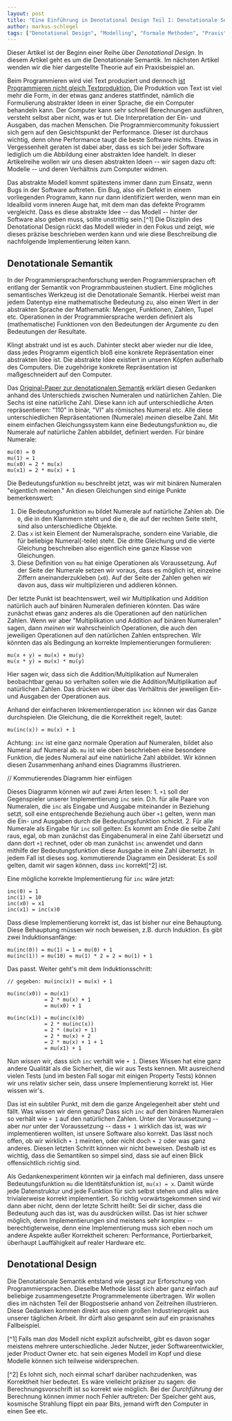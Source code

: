 ```yaml
---
layout: post
title: "Eine Einführung in Denotational Design Teil I: Denotationale Semantik"
author: markus-schlegel
tags: ["Denotational Design", "Modelling", "Formale Methoden", "Praxis"]
---
```


Dieser Artikel ist der Beginn einer Reihe über _Denotational
Design_. In diesem Artikel geht es um die Denotationale Semantik. Im
nächsten Artikel wenden wir die hier dargestellte Theorie auf ein
Praxisbeispiel an.

<!-- more start -->

Beim Programmieren wird viel Text produziert und dennoch [ist
Programmieren nicht gleich
Textproduktion.](https://www.sciencedirect.com/science/article/abs/pii/0165607485900328)
Die Produktion von Text ist viel mehr die Form, in der etwas ganz
anderes stattfindet, nämlich die Formulierung abstrakter Ideen in
einer Sprache, die ein Computer behandeln kann. Der Computer kann sehr
schnell Berechnungen ausführen, versteht selbst aber nicht, was er
tut. Die Interpretation der Ein- und Ausgaben, das machen
Menschen. Die Programmiercommunity fokussiert sich gern auf den
Gesichtspunkt der Performance. Dieser ist durchaus wichtig, denn ohne
Performance taugt die beste Software nichts. Etwas in Vergessenheit
geraten ist dabei aber, dass es sich bei jeder Software lediglich um
die Abbildung einer abstrakten Idee handelt. In dieser Artikelreihe
wollen wir uns diesen abstrakten Ideen -- wir sagen dazu oft: Modelle
-- und deren Verhältnis zum Computer widmen.

Das abstrakte Modell kommt spätestens immer dann zum Einsatz, wenn
Bugs in der Software auftreten. Ein Bug, also ein Defekt in einem
vorliegenden Programm, kann nur dann identifiziert werden, wenn man
ein Idealbild vorm inneren Auge hat, mit dem man das defekte Programm
vergleicht. Dass es diese abstrakte Idee -- das Modell -- hinter der
Software also geben muss, sollte unstrittig sein.[^1] Die Disziplin des
Denotational Design rückt das Modell wieder in den Fokus und zeigt,
wie dieses präzise beschrieben werden kann und wie diese Beschreibung
die nachfolgende Implementierung leiten kann.

## Denotationale Semantik

In der Programmiersprachenforschung werden Programmiersprachen oft
entlang der Semantik von Programmbausteinen studiert. Eine mögliches
semantisches Werkzeug ist die Denotationale Semantik. Hierbei weist
man jedem Datentyp eine mathematische Bedeutung zu, also einen Wert in
der abstrakten Sprache der Mathematik: Mengen, Funktionen, Zahlen,
Tupel etc. Operationen in der Programmiersprache werden definiert als
(mathematische) Funktionen von den Bedeutungen der Argumente zu den
Bedeutungen der Resultate.

Klingt abstrakt und ist es auch. Dahinter steckt aber wieder nur die
Idee, dass jedes Programm eigentlich bloß eine konkrete Repräsentation
einer abstrakten Idee ist. Die abstrakte Idee existiert in unseren
Köpfen außerhalb des Computers. Die zugehörige konkrete Repräsentation
ist maßgeschneidert auf den Computer.

Das [Original-Paper zur denotationalen
Semantik](https://dl.acm.org/doi/pdf/10.1145/360303.360308) erklärt
diesen Gedanken anhand des Unterschieds zwischen Numeralen und
natürlichen Zahlen. Die Sechs ist eine natürliche Zahl. Diese kann ich
auf unterschiedliche Arten repräsentieren: "110" in binär, "VI" als
römisches Numeral etc. Alle diese unterschiedlichen Repräsentationen
(Numerale) _meinen_ dieselbe Zahl. Mit einem einfachen
Gleichungssystem kann eine Bedeutungsfunktion `mu`, die Numerale auf
natürliche Zahlen abbildet, definiert werden. Für binäre Numerale:

```
mu(0) = 0
mu(1) = 1
mu(x0) = 2 * mu(x)
mu(x1) = 2 * mu(x) + 1
```

Die Bedeutungsfunktion `mu` beschreibt jetzt, was wir mit binären
Numeralen "eigentlich meinen." An diesen Gleichungen sind einige
Punkte bemerkenswert:

1. Die Bedeutungsfunktion `mu` bildet Numerale auf natürliche Zahlen
   ab. Die `0`, die in den Klammern steht und die `0`, die auf der
   rechten Seite steht, sind also unterschiedliche Objekte.
2. Das `x` ist kein Element der Numeralsprache, sondern eine Variable,
   die für beliebige Numeral(-teile) steht. Die dritte Gleichung und
   die vierte Gleichung beschreiben also eigentlich eine ganze Klasse
   von Gleichungen.
3. Diese Definition von `mu` hat einige Operationen als
   Voraussetzung. Auf der Seite der Numerale setzen wir voraus, dass
   es möglich ist, einzelne Ziffern aneinanderzukleben (`x0`). Auf der
   Seite der Zahlen gehen wir davon aus, dass wir multiplizieren und
   addieren können.
   
Der letzte Punkt ist beachtenswert, weil wir Multiplikation und
Addition natürlich auch auf binären Numeralen definieren könnten. Das
wäre zunächst etwas ganz anderes als die Operationen auf den
natürlichen Zahlen. Wenn wir aber "Multiplikation und Addition auf
binären Numeralen" sagen, dann _meinen_ wir wahrscheinlich
Operationen, die auch den jeweiligen Operationen auf den natürlichen
Zahlen entsprechen. Wir könnten das als Bedingung an korrekte
Implementierungen formulieren:

```
mu(x + y) = mu(x) + mu(y)
mu(x * y) = mu(x) * mu(y)
```

Hier sagen wir, dass sich die Addition/Multiplikation auf Numeralen
beobachtbar genau so verhalten sollen wie die Addition/Multiplikation
auf natürlichen Zahlen. Das drücken wir über das Verhältnis der
jeweiligen Ein- und Ausgaben der Operationen aus.

Anhand der einfacheren Inkrementieroperation `inc` können wir das
Ganze durchspielen. Die Gleichung, die die Korrektheit regelt, lautet:

```
mu(inc(x)) = mu(x) + 1
```

Achtung: `inc` ist eine ganz normale Operation auf Numeralen, bildet
also Numeral auf Numeral ab. `mu` ist wie oben beschrieben eine
besondere Funktion, die jedes Numeral auf eine natürliche Zahl
abbildet. Wir können diesen Zusammenhang anhand eines Diagramms
illustrieren.

// Kommutierendes Diagramm hier einfügen

Dieses Diagramm können wir auf zwei Arten lesen: 1. `+1` soll der
Gegenspieler unserer Implementierung `inc` sein. D.h. für alle Paare
von Numeralen, die `inc` als Eingabe und Ausgabe miteinander in
Beziehung setzt, soll eine entsprechende Beziehung auch über `+1`
gelten, wenn man die Ein- und Ausgaben durch die Bedeutungsfunktion
schickt. 2. Für alle Numerale als Eingabe für `inc` soll gelten: Es
kommt am Ende die selbe Zahl raus, egal, ob man zunächst das
Eingabenumeral in eine Zahl übersetzt und dann dort `+1` rechnet, oder
ob man zunächst `inc` anwendet und dann mithilfe der
Bedeutungsfunktion diese Ausgabe in eine Zahl übersetzt. In jedem Fall
ist dieses sog. kommutierende Diagramm ein Desiderat: Es _soll_
gelten, damit wir sagen können, dass `inc` korrekt[^2] ist.

Eine mögliche korrekte Implementierung für `inc` wäre jetzt:

```
inc(0) = 1
inc(1) = 10
inc(x0) = x1
inc(x1) = inc(x)0
```

Dass diese Implementierung korrekt ist, das ist bisher nur eine
Behauptung. Diese Behauptung müssen wir noch beweisen, z.B. durch
Induktion. Es gibt zwei Induktionsanfänge:

```
mu(inc(0)) = mu(1) = 1 = mu(0) + 1
mu(inc(1)) = mu(10) = mu(1) * 2 = 2 = mu(1) + 1
```

Das passt. Weiter geht's mit dem Induktionsschritt:

```
// gegeben: mu(inc(x)) = mu(x) + 1

mu(inc(x0)) = mu(x1)
            = 2 * mu(x) + 1
            = mu(x0) + 1

mu(inc(x1)) = mu(inc(x)0)
            = 2 * mu(inc(x))
            = 2 * (mu(x) + 1)
            = 2 * mu(x) + 2
            = 2 * mu(x) + 1 + 1
            = mu(x1) + 1
```

Nun _wissen_ wir, dass sich `inc` verhält wie `+ 1`. Dieses Wissen hat
eine ganz andere Qualität als die Sicherheit, die wir aus Tests
kennen. Mit ausreichend vielen Tests (und im besten Fall sogar mit
einigen Property Tests) können wir uns relativ sicher sein, dass
unsere Implementierung korrekt ist. Hier wissen wir's.

Das ist ein subtiler Punkt, mit dem die ganze Angelegenheit aber steht
und fällt. Was wissen wir denn genau? Dass sich `inc` auf den binären
Numeralen so verhält wie `+ 1` auf den natürlichen Zahlen. Unter der
Voraussetzung -- aber _nur_ unter der Voraussetzung -- dass `+ 1`
wirklich das ist, was wir implementieren wollten, ist unsere Software
also korrekt. Das lässt noch offen, ob wir wirklich `+ 1` meinten,
oder nicht doch `+ 2` oder was ganz anderes. Diesen letzten Schritt
können wir nicht beweisen. Deshalb ist es wichtig, dass die Semantiken
so simpel sind, dass sie auf einen Blick offensichtlich richtig
sind.

Als Gedankenexperiment könnten wir ja einfach mal definieren, dass
unsere Bedeutungsfunktion `mu` die Identitätsfunktion ist, `mu(x) =
x`. Damit würde jede Datenstruktur und jede Funktion für sich selbst
stehen und alles wäre trivialerweise korrekt implementiert. So richtig
vorwärtsgekommen sind wir dann aber nicht, denn der letzte Schritt
heißt: Sei dir sicher, dass die Bedeutung auch das ist, was du
ausdrücken willst. Das ist hier schwer möglich, denn Implementierungen
sind meistens sehr komplex -- berechtigterweise, denn eine
Implementierung muss sich eben noch um andere Aspekte außer
Korrektheit scheren: Performance, Portierbarkeit, überhaupt
Lauffähigkeit auf realer Hardware etc.

## Denotational Design

Die Denotationale Semantik entstand wie gesagt zur Erforschung von
Programmiersprachen. Dieselbe Methode lässt sich aber ganz einfach auf
beliebige zusammengesetzte Programmelemente übertragen. Wir wollen
dies im nächsten Teil der Blogpostserie anhand von Zeitreihen
illustrieren. Diese Gedanken kommen direkt aus einem großen
Industrieprojekt aus unserer täglichen Arbeit. Ihr dürft also gespannt
sein auf ein praxisnahes Fallbeispiel.


[^1] Falls man _das_ Modell nicht explizit aufschreibt, gibt es davon
sogar meistens mehrere unterschiedliche. Jeder Nutzer, jeder
Softwareentwickler, jeder Product Owner etc. hat sein eigenes Modell
im Kopf und diese Modelle können sich teilweise widersprechen.

[^2] Es lohnt sich, noch einmal scharf darüber nachzudenken, was
Korrektheit hier bedeutet. Es wäre vielleicht präziser zu sagen: die
Berechnungsvorschrift ist so korrekt wie möglich. Bei der
_Durchführung_ der Berechnung können immer noch Fehler auftreten: Der
Speicher geht aus, kosmische Strahlung flippt ein paar Bits, jemand
wirft den Computer in einen See etc.
